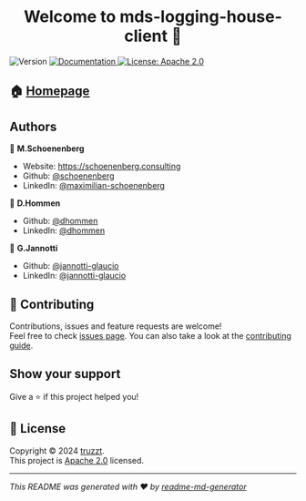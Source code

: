 <h1 align="center">Welcome to mds-logging-house-client 👋</h1>
<p>
  <img alt="Version" src="https://img.shields.io/badge/version-0.1.0-blue.svg?cacheSeconds=2592000" />
  <a href="https://github.com/Mobility-Data-Space/mds-logging-house-client/" target="_blank">
    <img alt="Documentation" src="https://img.shields.io/badge/documentation-yes-brightgreen.svg" />
  </a>
  <a href="https://github.com/Mobility-Data-Space/mds-logging-house-client/blob/main/LICENSE" target="_blank">
    <img alt="License: Apache 2.0" src="https://img.shields.io/badge/License-Apache 2.0-yellow.svg" />
  </a>
</p>

## 🏠 [Homepage](https://mobility-dataspace.eu)

## Authors

👤 **M.Schoenenberg**

* Website: https://schoenenberg.consulting
* Github: [@schoenenberg](https://github.com/schoenenberg)
* LinkedIn: [@maximilian-schoenenberg](https://linkedin.com/in/maximilian-schoenenberg)

👤 **D.Hommen**

* Github: [@dhommen](https://github.com/dhommen)
* LinkedIn: [@dhommen](https://www.linkedin.com/in/dhommen/)


👤 **G.Jannotti**
* Github: [@jannotti-glaucio](https://github.com/jannotti-glaucio)
* LinkedIn: [@jannotti-glaucio](https://www.linkedin.com/in/jannotti-glaucio/)

## 🤝 Contributing

Contributions, issues and feature requests are welcome!<br />Feel free to check [issues page](https://github.com/Mobility-Data-Space/mds-logging-house-client/issues). You can also take a look at the [contributing guide](https://github.com/Mobility-Data-Space/mds-logging-house-client/blob/main/CONTRIBUTING).

## Show your support

Give a ⭐️ if this project helped you!

## 📝 License

Copyright © 2024 [truzzt](https://truzzt.eu).<br />
This project is [Apache 2.0](https://github.com/Mobility-Data-Space/mds-logging-house-client/blob/main/LICENSE) licensed.

***
_This README was generated with ❤️ by [readme-md-generator](https://github.com/kefranabg/readme-md-generator)_
